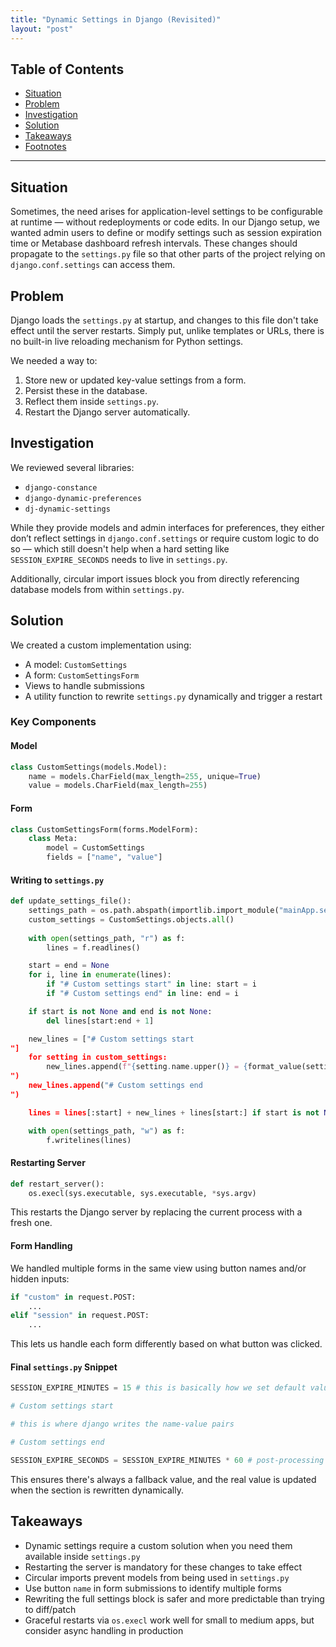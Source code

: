 ```yaml
---
title: "Dynamic Settings in Django (Revisited)"
layout: "post"
---
```


## Table of Contents
- [Situation](#situation)
- [Problem](#problem)
- [Investigation](#investigation)
- [Solution](#solution)
- [Takeaways](#takeaways)
- [Footnotes](#footnotes)

---

## Situation

Sometimes, the need arises for application-level settings to be configurable at runtime — without redeployments or code edits. In our Django setup, we wanted admin users to define or modify settings such as session expiration time or Metabase dashboard refresh intervals. These changes should propagate to the `settings.py` file so that other parts of the project relying on `django.conf.settings` can access them.

## Problem

Django loads the `settings.py` at startup, and changes to this file don't take effect until the server restarts. Simply put, unlike templates or URLs, there is no built-in live reloading mechanism for Python settings.

We needed a way to:
1. Store new or updated key-value settings from a form.
2. Persist these in the database.
3. Reflect them inside `settings.py`.
4. Restart the Django server automatically.

## Investigation

We reviewed several libraries:
- `django-constance`
- `django-dynamic-preferences`
- `dj-dynamic-settings`

While they provide models and admin interfaces for preferences, they either don’t reflect settings in `django.conf.settings` or require custom logic to do so — which still doesn't help when a hard setting like `SESSION_EXPIRE_SECONDS` needs to live in `settings.py`.

Additionally, circular import issues block you from directly referencing database models from within `settings.py`.

## Solution

We created a custom implementation using:

- A model: `CustomSettings`
- A form: `CustomSettingsForm`
- Views to handle submissions
- A utility function to rewrite `settings.py` dynamically and trigger a restart

### Key Components

#### Model

```python
class CustomSettings(models.Model):
    name = models.CharField(max_length=255, unique=True)
    value = models.CharField(max_length=255)
```

#### Form

```python
class CustomSettingsForm(forms.ModelForm):
    class Meta:
        model = CustomSettings
        fields = ["name", "value"]
```

#### Writing to `settings.py`

```python
def update_settings_file():
    settings_path = os.path.abspath(importlib.import_module("mainApp.settings").__file__)
    custom_settings = CustomSettings.objects.all()
    
    with open(settings_path, "r") as f:
        lines = f.readlines()

    start = end = None
    for i, line in enumerate(lines):
        if "# Custom settings start" in line: start = i
        if "# Custom settings end" in line: end = i

    if start is not None and end is not None:
        del lines[start:end + 1]

    new_lines = ["# Custom settings start
"]
    for setting in custom_settings:
        new_lines.append(f"{setting.name.upper()} = {format_value(setting.value)}
")
    new_lines.append("# Custom settings end
")

    lines = lines[:start] + new_lines + lines[start:] if start is not None else lines + new_lines

    with open(settings_path, "w") as f:
        f.writelines(lines)
```

#### Restarting Server

```python
def restart_server():
    os.execl(sys.executable, sys.executable, *sys.argv)
```

This restarts the Django server by replacing the current process with a fresh one.

#### Form Handling

We handled multiple forms in the same view using button names and/or hidden inputs:

```python
if "custom" in request.POST:
    ...
elif "session" in request.POST:
    ...
```

This lets us handle each form differently based on what button was clicked.

#### Final `settings.py` Snippet

```python
SESSION_EXPIRE_MINUTES = 15 # this is basically how we set default values

# Custom settings start

# this is where django writes the name-value pairs

# Custom settings end

SESSION_EXPIRE_SECONDS = SESSION_EXPIRE_MINUTES * 60 # post-processing if needed
```

This ensures there's always a fallback value, and the real value is updated when the section is rewritten dynamically.

## Takeaways

- Dynamic settings require a custom solution when you need them available inside `settings.py`
- Restarting the server is mandatory for these changes to take effect
- Circular imports prevent models from being used in `settings.py`
- Use button `name` in form submissions to identify multiple forms
- Rewriting the full settings block is safer and more predictable than trying to diff/patch
- Graceful restarts via `os.execl` work well for small to medium apps, but consider async handling in production
